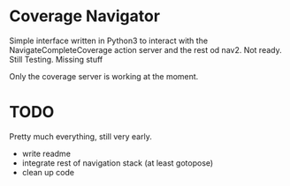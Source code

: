 # Coverage Navigator

Simple interface written in Python3 to interact with the NavigateCompleteCoverage action server and the rest od nav2. Not ready. Still Testing. Missing stuff

Only the coverage server is working at the moment. 

# TODO
Pretty much everything, still very early. 
 - write readme
 - integrate rest of navigation stack (at least gotopose)
 - clean up code 



 
